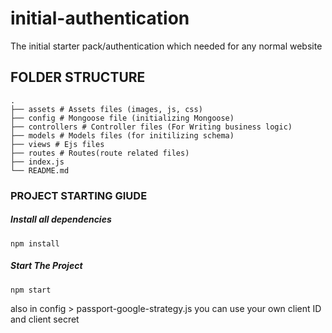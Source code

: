 # initial-authentication

The initial starter pack/authentication which needed for any normal website

## FOLDER STRUCTURE

```
.
├── assets # Assets files (images, js, css)
├── config # Mongoose file (initializing Mongoose)
├── controllers # Controller files (For Writing business logic)
├── models # Models files (for initilizing schema)
├── views # Ejs files
├── routes # Routes(route related files)
├── index.js
└── README.md
```

### PROJECT STARTING GIUDE

##### Install all dependencies

```
npm install
```

##### Start The Project

```
npm start
```

also in config > passport-google-strategy.js you can use your own client ID and client secret
